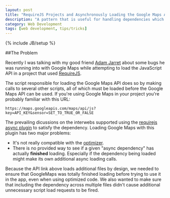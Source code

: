 ```yaml
---
layout: post
title: "RequireJS Projects and Asynchronously Loading the Google Maps API"
description: "A pattern that is useful for handling dependencies which asynchronously load their own dependencies. Like google maps."
category: Web Development
tags: [web development, tips/tricks]
---
```

{% include JB/setup %}

##The Problem

Recently I was talking with my good friend [Adam Jarret](http://adamjarret.com/) about some bugs he was running into with Google Maps while attempting to load the JavaScript API in a project that used [RequireJS](http://requirejs.org/).

The script responsible for loading the Google Maps API does so by making calls to several other scripts, all of which must be loaded before the Google Maps API can be used. If you're using Google Maps in your project you're probably familiar with this URL:


`https://maps.googleapis.com/maps/api/js?key=API_KEY&sensor=SET_TO_TRUE_OR_FALSE`

The prevailing dicussions on the interwebs supported using the [requirejs async plugin](https://github.com/millermedeiros/requirejs-plugins/blob/master/src/async.js) to satisfy the dependency. Loading Google Maps with this plugin has two major problems:
 
 - It's not really compatible with the [optimizer](http://requirejs.org/docs/optimization.html).
 - There is no provided way to see if a given "async dependency" has actually **finished** loading. Especially if the dependency being loaded might make its own additional async loading calls.
 
 Because the API link above loads additional files by design, we needed to ensure that GoogleMaps was totally finished loading before trying to use it in the app, even when using optimized code. We also wanted to make sure that including the dependency across multiple files didn't cause additional unnecessary script load requests to be fired.
 

<script src="https://gist.github.com/MattSurabian/7868115.js"></script>

 
 